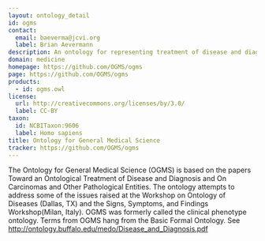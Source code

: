 ```yaml
---
layout: ontology_detail
id: ogms
contact:
  email: baeverma@jcvi.org
  label: Brian Aevermann
description: An ontology for representing treatment of disease and diagnosis and on carcinomas and other pathological entities
domain: medicine
homepage: https://github.com/OGMS/ogms
page: https://github.com/OGMS/ogms
products:
  - id: ogms.owl
license:
  url: http://creativecommons.org/licenses/by/3.0/
  label: CC-BY
taxon:
  id: NCBITaxon:9606
  label: Homo sapiens
title: Ontology for General Medical Science
tracker: https://github.com/OGMS/ogms
---
```


The Ontology for General Medical Science (OGMS) is based on the papers Toward an Ontological Treatment of Disease and Diagnosis and On Carcinomas and Other Pathological Entities. The ontology attempts to address some of the issues raised at the Workshop on Ontology of Diseases (Dallas, TX) and the Signs, Symptoms, and Findings Workshop(Milan, Italy). OGMS was formerly called the clinical phenotype ontology. Terms from OGMS hang from the Basic Formal Ontology. See http://ontology.buffalo.edu/medo/Disease_and_Diagnosis.pdf
